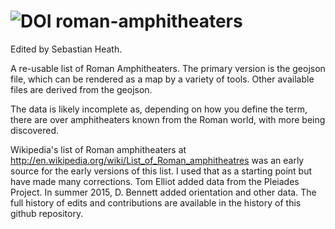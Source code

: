 ![DOI](https://zenodo.org/badge/DOI/10.5281/zenodo.159621.svg)
roman-amphitheaters
===================
Edited by Sebastian Heath.

A re-usable list of Roman Amphitheaters. The primary version is the geojson file, which can be rendered as a map by a variety of tools. Other available files are derived from the geojson.

The data is likely incomplete as, depending on how you define the term, there are over amphitheaters known from the Roman world, with more being discovered.

Wikipedia's list of Roman amphitheaters at http://en.wikipedia.org/wiki/List_of_Roman_amphitheatres was an early source for the early versions of this list. I used that as a starting point but have made many corrections. Tom Elliot added data from the Pleiades Project. In summer 2015, D. Bennett added orientation and other data. The full history of edits and contributions are available in the history of this github repository.
